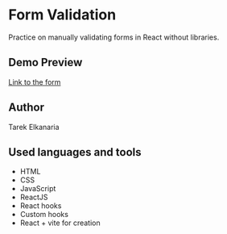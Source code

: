 # Form Validation

Practice on manually validating forms in React without libraries.

## Demo Preview

[Link to the form](https://form-validation-elkanaria.netlify.app/)

## Author

Tarek Elkanaria

## Used languages and tools

- HTML
- CSS
- JavaScript
- ReactJS
- React hooks
- Custom hooks
- React + vite for creation
